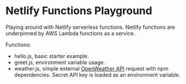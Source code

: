 # Netlify Functions Playground

Playing around with Netlify serverless functions. Netlify functions are underpinned by AWS Lambda functions as a service.

Functions: 
- hello.js, basic starter example.
- greet.js, environment variable usage.
- weather.js, simple external [OpenWeather API](https://openweathermap.org/api) request with npm dependencies. Secret API key is loaded as an environment variable.